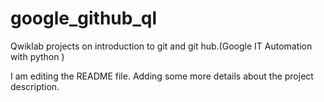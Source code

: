 
# google_github_ql
Qwiklab projects on introduction to git and git hub.(Google IT Automation with python   )

I am editing the README file. Adding some more details about the project description.
